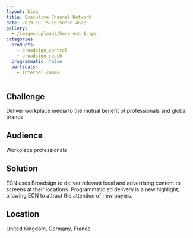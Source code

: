 ```yaml
---
layout: blog
title: Executive Channel Network
date: 2019-10-15T16:50:58.482Z
gallery:
  - /images/uploads/hero_ecn_1.jpg
categories:
  products:
    - broadsign_control
    - broadsign_reach
  programmatic: false
  verticals:
    - internal_comms
---
```

## Challenge

Deliver workplace media to the mutual benefit of professionals and global brands

## Audience

Workplace professionals

## Solution

ECN uses Broadsign to deliver relevant local and advertising content to screens at their locations. Programmatic ad delivery is a new highlight, allowing ECN to attract the attention of new buyers.

## Location

United Kingdom, Germany, France

